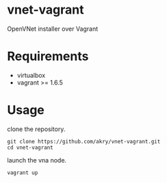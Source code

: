 vnet-vagrant
============

OpenVNet installer over Vagrant

Requirements
============

* virtualbox
* vagrant >= 1.6.5

Usage
=====

clone the repository.

```
git clone https://github.com/akry/vnet-vagrant.git
cd vnet-vagrant
```

launch the vna node.

```
vagrant up
```
